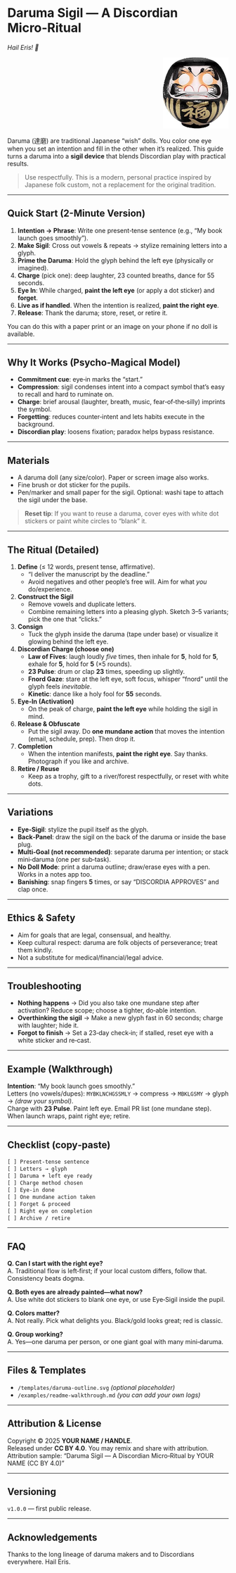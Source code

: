
# Daruma Sigil — A Discordian Micro‑Ritual
_Hail Eris! 🍏_

<div align="right">
<img src="daruma_black.jpg" width="150"><br>
</div>

Daruma (達磨) are traditional Japanese “wish” dolls. You color one eye when you set an intention and fill in the other when it’s realized. This guide turns a daruma into a **sigil device** that blends Discordian play with practical results.

> Use respectfully. This is a modern, personal practice inspired by Japanese folk custom, not a replacement for the original tradition.

---

## Quick Start (2-Minute Version)
1. **Intention → Phrase**: Write one present‑tense sentence (e.g., “My book launch goes smoothly”).  
2. **Make Sigil**: Cross out vowels & repeats → stylize remaining letters into a glyph.  
3. **Prime the Daruma**: Hold the glyph behind the left eye (physically or imagined).  
4. **Charge** (pick one): deep laughter, 23 counted breaths, dance for 55 seconds.  
5. **Eye In**: While charged, **paint the left eye** (or apply a dot sticker) and **forget**.  
6. **Live as if handled**. When the intention is realized, **paint the right eye**.  
7. **Release**: Thank the daruma; store, reset, or retire it.

You can do this with a paper print or an image on your phone if no doll is available.

---

## Why It Works (Psycho‑Magical Model)
- **Commitment cue**: eye‑in marks the “start.”
- **Compression**: sigil condenses intent into a compact symbol that’s easy to recall and hard to ruminate on.  
- **Charge**: brief arousal (laughter, breath, music, fear‑of‑the‑silly) imprints the symbol.  
- **Forgetting**: reduces counter‑intent and lets habits execute in the background.  
- **Discordian play**: loosens fixation; paradox helps bypass resistance.

---

## Materials
- A daruma doll (any size/color). Paper or screen image also works.  
- Fine brush or dot sticker for the pupils.  
- Pen/marker and small paper for the sigil. Optional: washi tape to attach the sigil under the base.

> **Reset tip**: If you want to reuse a daruma, cover eyes with white dot stickers or paint white circles to “blank” it.

---

## The Ritual (Detailed)
1. **Define** (≤ 12 words, present tense, affirmative).  
   - “I deliver the manuscript by the deadline.”  
   - Avoid negatives and other people’s free will. Aim for what _you_ do/experience.
2. **Construct the Sigil**  
   - Remove vowels and duplicate letters.  
   - Combine remaining letters into a pleasing glyph. Sketch 3–5 variants; pick the one that “clicks.”
3. **Consign**  
   - Tuck the glyph inside the daruma (tape under base) or visualize it glowing behind the left eye.
4. **Discordian Charge (choose one)**  
   - **Law of Fives**: laugh loudly _five_ times, then inhale for **5**, hold for **5**, exhale for **5**, hold for **5** (×5 rounds).  
   - **23 Pulse**: drum or clap **23** times, speeding up slightly.  
   - **Fnord Gaze**: stare at the left eye, soft focus, whisper “fnord” until the glyph feels _inevitable_.  
   - **Kinetic**: dance like a holy fool for **55** seconds.
5. **Eye‑In (Activation)**  
   - On the peak of charge, **paint the left eye** while holding the sigil in mind.
6. **Release & Obfuscate**  
   - Put the sigil away. Do **one mundane action** that moves the intention (email, schedule, prep). Then drop it.
7. **Completion**  
   - When the intention manifests, **paint the right eye**. Say thanks. Photograph if you like and archive.
8. **Retire / Reuse**  
   - Keep as a trophy, gift to a river/forest respectfully, or reset with white dots.

---

## Variations
- **Eye‑Sigil**: stylize the pupil itself as the glyph.  
- **Back‑Panel**: draw the sigil on the back of the daruma or inside the base plug.  
- **Multi‑Goal (not recommended)**: separate daruma per intention; or stack mini‑daruma (one per sub‑task).  
- **No Doll Mode**: print a daruma outline; draw/erase eyes with a pen. Works in a notes app too.  
- **Banishing**: snap fingers **5** times, or say “DISCORDIA APPROVES” and clap once.

---

## Ethics & Safety
- Aim for goals that are legal, consensual, and healthy.  
- Keep cultural respect: daruma are folk objects of perseverance; treat them kindly.  
- Not a substitute for medical/financial/legal advice.

---

## Troubleshooting
- **Nothing happens** → Did you also take one mundane step after activation? Reduce scope; choose a tighter, do‑able intention.  
- **Overthinking the sigil** → Make a new glyph fast in 60 seconds; charge with laughter; hide it.  
- **Forgot to finish** → Set a 23‑day check‑in; if stalled, reset eye with a white sticker and re‑cast.

---

## Example (Walkthrough)
**Intention**: “My book launch goes smoothly.”  
Letters (no vowels/dupes): `MYBKLNCHGSSMLY` → compress → `MBKLGSMY` → glyph → _(draw your symbol)_.  
Charge with **23 Pulse**. Paint left eye. Email PR list (one mundane step). When launch wraps, paint right eye; retire.

---

## Checklist (copy‑paste)
```
[ ] Present‑tense sentence
[ ] Letters → glyph
[ ] Daruma + left eye ready
[ ] Charge method chosen
[ ] Eye‑in done
[ ] One mundane action taken
[ ] Forget & proceed
[ ] Right eye on completion
[ ] Archive / retire
```

---

## FAQ
**Q. Can I start with the right eye?**  
A. Traditional flow is left‑first; if your local custom differs, follow that. Consistency beats dogma.

**Q. Both eyes are already painted—what now?**  
A. Use white dot stickers to blank one eye, or use Eye‑Sigil inside the pupil.

**Q. Colors matter?**  
A. Not really. Pick what delights you. Black/gold looks great; red is classic.

**Q. Group working?**  
A. Yes—one daruma per person, or one giant goal with many mini‑daruma.

---

## Files & Templates
- `/templates/daruma-outline.svg` _(optional placeholder)_  
- `/examples/readme-walkthrough.md` _(you can add your own logs)_

---

## Attribution & License
Copyright © 2025 **YOUR NAME / HANDLE**.  
Released under **CC BY 4.0**. You may remix and share with attribution.  
Attribution sample: “Daruma Sigil — A Discordian Micro‑Ritual by YOUR NAME (CC BY 4.0)”

---

## Versioning
`v1.0.0` — first public release.

---

## Acknowledgements
Thanks to the long lineage of daruma makers and to Discordians everywhere. Hail Eris.
